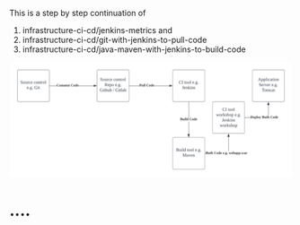 This is a step by step continuation of 
1. infrastructure-ci-cd/jenkins-metrics and
2. infrastructure-ci-cd/git-with-jenkins-to-pull-code
3. infrastructure-ci-cd/java-maven-with-jenkins-to-build-code

![](diagram.png)

# ....